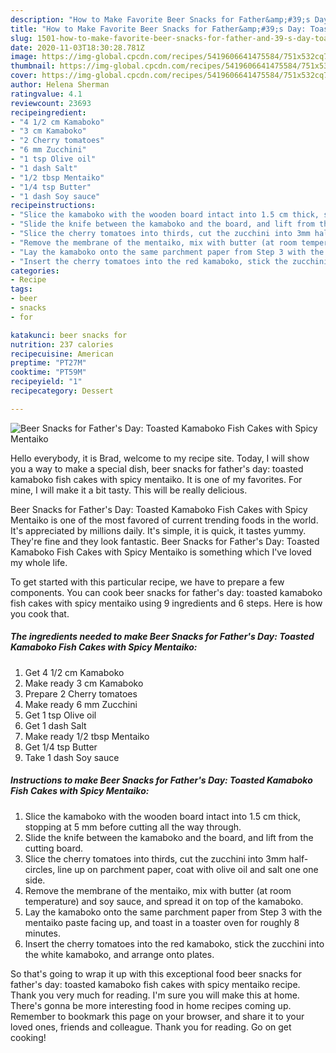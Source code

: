 ```yaml
---
description: "How to Make Favorite Beer Snacks for Father&amp;#39;s Day: Toasted Kamaboko Fish Cakes with Spicy Mentaiko"
title: "How to Make Favorite Beer Snacks for Father&amp;#39;s Day: Toasted Kamaboko Fish Cakes with Spicy Mentaiko"
slug: 1501-how-to-make-favorite-beer-snacks-for-father-and-39-s-day-toasted-kamaboko-fish-cakes-with-spicy-mentaiko
date: 2020-11-03T18:30:28.781Z
image: https://img-global.cpcdn.com/recipes/5419606641475584/751x532cq70/beer-snacks-for-fathers-day-toasted-kamaboko-fish-cakes-with-spicy-mentaiko-recipe-main-photo.jpg
thumbnail: https://img-global.cpcdn.com/recipes/5419606641475584/751x532cq70/beer-snacks-for-fathers-day-toasted-kamaboko-fish-cakes-with-spicy-mentaiko-recipe-main-photo.jpg
cover: https://img-global.cpcdn.com/recipes/5419606641475584/751x532cq70/beer-snacks-for-fathers-day-toasted-kamaboko-fish-cakes-with-spicy-mentaiko-recipe-main-photo.jpg
author: Helena Sherman
ratingvalue: 4.1
reviewcount: 23693
recipeingredient:
- "4 1/2 cm Kamaboko"
- "3 cm Kamaboko"
- "2 Cherry tomatoes"
- "6 mm Zucchini"
- "1 tsp Olive oil"
- "1 dash Salt"
- "1/2 tbsp Mentaiko"
- "1/4 tsp Butter"
- "1 dash Soy sauce"
recipeinstructions:
- "Slice the kamaboko with the wooden board intact into 1.5 cm thick, stopping at 5 mm before cutting all the way through."
- "Slide the knife between the kamaboko and the board, and lift from the cutting board."
- "Slice the cherry tomatoes into thirds, cut the zucchini into 3mm half-circles, line up on parchment paper, coat with olive oil and salt one one side."
- "Remove the membrane of the mentaiko, mix with butter (at room temperature) and soy sauce, and spread it on top of the kamaboko."
- "Lay the kamaboko onto the same parchment paper from Step 3 with the mentaiko paste facing up, and toast in a toaster oven for roughly 8 minutes."
- "Insert the cherry tomatoes into the red kamaboko, stick the zucchini into the white kamaboko, and arrange onto plates."
categories:
- Recipe
tags:
- beer
- snacks
- for

katakunci: beer snacks for 
nutrition: 237 calories
recipecuisine: American
preptime: "PT27M"
cooktime: "PT59M"
recipeyield: "1"
recipecategory: Dessert

---
```



![Beer Snacks for Father&#39;s Day: Toasted Kamaboko Fish Cakes with Spicy Mentaiko](https://img-global.cpcdn.com/recipes/5419606641475584/751x532cq70/beer-snacks-for-fathers-day-toasted-kamaboko-fish-cakes-with-spicy-mentaiko-recipe-main-photo.jpg)

Hello everybody, it is Brad, welcome to my recipe site. Today, I will show you a way to make a special dish, beer snacks for father&#39;s day: toasted kamaboko fish cakes with spicy mentaiko. It is one of my favorites. For mine, I will make it a bit tasty. This will be really delicious.



Beer Snacks for Father&#39;s Day: Toasted Kamaboko Fish Cakes with Spicy Mentaiko is one of the most favored of current trending foods in the world. It's appreciated by millions daily. It's simple, it is quick, it tastes yummy. They're fine and they look fantastic. Beer Snacks for Father&#39;s Day: Toasted Kamaboko Fish Cakes with Spicy Mentaiko is something which I've loved my whole life.


To get started with this particular recipe, we have to prepare a few components. You can cook beer snacks for father&#39;s day: toasted kamaboko fish cakes with spicy mentaiko using 9 ingredients and 6 steps. Here is how you cook that.

<!--inarticleads1-->

##### The ingredients needed to make Beer Snacks for Father&#39;s Day: Toasted Kamaboko Fish Cakes with Spicy Mentaiko:

1. Get 4 1/2 cm Kamaboko
1. Make ready 3 cm Kamaboko
1. Prepare 2 Cherry tomatoes
1. Make ready 6 mm Zucchini
1. Get 1 tsp Olive oil
1. Get 1 dash Salt
1. Make ready 1/2 tbsp Mentaiko
1. Get 1/4 tsp Butter
1. Take 1 dash Soy sauce




<!--inarticleads2-->

##### Instructions to make Beer Snacks for Father&#39;s Day: Toasted Kamaboko Fish Cakes with Spicy Mentaiko:

1. Slice the kamaboko with the wooden board intact into 1.5 cm thick, stopping at 5 mm before cutting all the way through.
1. Slide the knife between the kamaboko and the board, and lift from the cutting board.
1. Slice the cherry tomatoes into thirds, cut the zucchini into 3mm half-circles, line up on parchment paper, coat with olive oil and salt one one side.
1. Remove the membrane of the mentaiko, mix with butter (at room temperature) and soy sauce, and spread it on top of the kamaboko.
1. Lay the kamaboko onto the same parchment paper from Step 3 with the mentaiko paste facing up, and toast in a toaster oven for roughly 8 minutes.
1. Insert the cherry tomatoes into the red kamaboko, stick the zucchini into the white kamaboko, and arrange onto plates.




So that's going to wrap it up with this exceptional food beer snacks for father&#39;s day: toasted kamaboko fish cakes with spicy mentaiko recipe. Thank you very much for reading. I'm sure you will make this at home. There's gonna be more interesting food in home recipes coming up. Remember to bookmark this page on your browser, and share it to your loved ones, friends and colleague. Thank you for reading. Go on get cooking!
